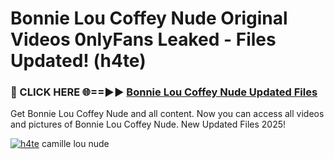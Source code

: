 # Bonnie Lou Coffey Nude Original Videos 0nlyFans Leaked - Files Updated! (h4te)

<h3>🔴 CLICK HERE 🌐==►► <a href="https://tinyurl.com/52m3yx9h" rel="nofollow">Bonnie Lou Coffey Nude Updated Files</a></h3>

Get Bonnie Lou Coffey Nude and all content. Now you can access all videos and pictures of Bonnie Lou Coffey Nude. New Updated Files 2025!

[![h4te](https://i.imgur.com/TnHtlc8.gif)](https://tinyurl.com/52m3yx9h)
camille lou nude